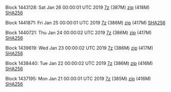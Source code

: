 Block 1443128: Sat Jan 26 00:00:01 UTC 2019 [7z](https://transfer.sh/6W2iM/bootstrap.dat.20190126.7z) (387M) [zip](https://transfer.sh/B8bx8/bootstrap.dat.20190126.zip) (418M) [SHA256](https://transfer.sh/T1RVV/sha256.txt)

Block 1441871: Fri Jan 25 00:00:01 UTC 2019 [7z](https://transfer.sh/10yqUZ/bootstrap.dat.20190125.7z) (386M) [zip](https://transfer.sh/Yhaci/bootstrap.dat.20190125.zip) (417M) [SHA256](https://transfer.sh/n4m65/sha256.txt)

Block 1440721: Thu Jan 24 00:00:02 UTC 2019 [7z](https://transfer.sh/8g1A3/bootstrap.dat.20190124.7z) (386M) [zip](https://transfer.sh/nrkw9/bootstrap.dat.20190124.zip) (417M) [SHA256](https://transfer.sh/uOqlw/sha256.txt)

Block 1439619: Wed Jan 23 00:00:02 UTC 2019 [7z](https://transfer.sh/rystL/bootstrap.dat.20190123.7z) (386M) [zip](https://transfer.sh/peL2T/bootstrap.dat.20190123.zip) (417M) [SHA256](https://transfer.sh/126DFE/sha256.txt)

Block 1438440: Tue Jan 22 00:00:02 UTC 2019 [7z](https://transfer.sh/1sZ0e/bootstrap.dat.20190122.7z) (386M) [zip](https://transfer.sh/TLU34/bootstrap.dat.20190122.zip) (416M) [SHA256](https://transfer.sh/S7SPb/sha256.txt)

Block 1437195: Mon Jan 21 00:00:01 UTC 2019 [7z](https://transfer.sh/zzbfa/bootstrap.dat.20190121.7z) (385M) [zip](https://transfer.sh/6FBic/bootstrap.dat.20190121.zip) (416M) [SHA256](https://transfer.sh/oFcQZ/sha256.txt)
